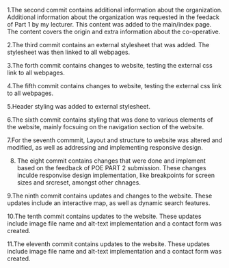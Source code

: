 1.The second commit contains additional information about the organization. Additional information about the organization was requested in the feedack of Part 1 by my lecturer. This content was added to the main/index page. The content covers the origin and extra information about the co-operative.

2.The third commit contains an external stylesheet that was added. The stylesheet was then linked to all webpages.

3.The forth commit contains changes to website, testing the external css link to all webpages.

4.The fifth commit contains changes to website, testing the external css link to all webpages.

5.Header styling was added to external stylesheet.

6.The sixth commit contains styling that was done to various elements of the website, mainly focsuing on the navigation section of the website.

7.For the seventh commmit, Layout and structure to website was altered and modified, as well as addressing and implementing responsive design.

8. The eight commit contains changes that were done and implement based on the feedback of POE PART 2 submission. These changes inculde responvise design implementation, like breakpoints for screen sizes and srcreset, amongst other chnages.

9.The ninth commit contains updates and changes to the website. These updates include an interactive map, as well as dynamic search features.

10.The tenth commit contains updates to the website. These updates include image file name and alt-text implementation and a contact form was created.

11.The eleventh commit contains updates to the website. These updates include image file name and alt-text implementation and a contact form was created.
